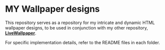 # MY Wallpaper designs

This repository serves as a repository for my intricate and dynamic HTML wallpaper designs, to be used in conjunction with my other repository, **[LiveWallpaper](https://github.com/lihaoze123/LiveWallpaper)**.

For specific implementation details, refer to the README files in each folder.